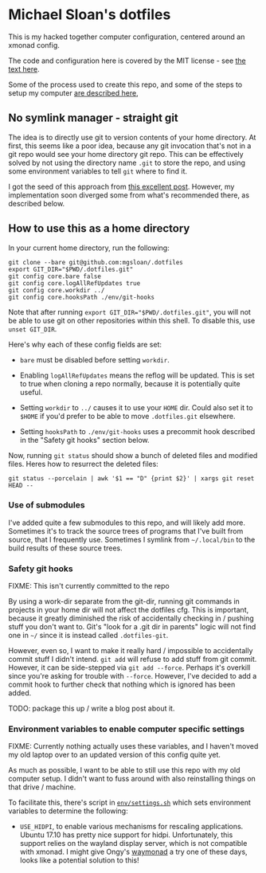 # Michael Sloan's dotfiles

This is my hacked together computer configuration, centered around an xmonad config.

The code and configuration here is covered by the MIT license - see [the text
here](env/LICENSE).

Some of the process used to create this repo, and some of the steps to setup my
computer [are described here](env/setup-notes.md),

## No symlink manager - straight git

The idea is to directly use git to version contents of your home directory.  At
first, this seems like a poor idea, because any git invocation that's not in a
git repo would see your home directory git repo.  This can be effectively solved
by not using the directory name `.git` to store the repo, and using some
environment variables to tell `git` where to find it.

I got the seed of this approach from [this excellent
post](https://developer.atlassian.com/blog/2016/02/best-way-to-store-dotfiles-git-bare-repo/).
However, my implementation soon diverged some from what's recommended there, as
described below.

## How to use this as a home directory

In your current home directory, run the following:

```
git clone --bare git@github.com:mgsloan/.dotfiles
export GIT_DIR="$PWD/.dotfiles.git"
git config core.bare false
git config core.logAllRefUpdates true
git config core.workdir ../
git config core.hooksPath ./env/git-hooks
```

Note that after running `export GIT_DIR="$PWD/.dotfiles.git"`, you will not be
able to use git on other repositories within this shell. To disable this, use
`unset GIT_DIR`.

Here's why each of these config fields are set:

* `bare` must be disabled before setting `workdir`.

* Enabling `logAllRefUpdates` means the reflog will be updated. This is set to
  true when cloning a repo normally, because it is potentially quite useful.

* Setting `workdir` to `../` causes it to use your `HOME` dir.  Could also set it
  to `$HOME` if you'd prefer to be able to move `.dotfiles.git` elsewhere.

* Setting `hooksPath` to `./env/git-hooks` uses a precommit hook described in
  the "Safety git hooks" section below.

Now, running `git status` should show a bunch of deleted files and modified
files. Heres how to resurrect the deleted files:

```
git status --porcelain | awk '$1 == "D" {print $2}' | xargs git reset HEAD --
```

### Use of submodules

I've added quite a few submodules to this repo, and will likely add more.
Sometimes it's to track the source trees of programs that I've built from
source, that I frequently use.  Sometimes I symlink from `~/.local/bin` to the
build results of these source trees.

### Safety git hooks

FIXME: This isn't currently committed to the repo

By using a work-dir separate from the git-dir, running git commands in projects
in your home dir will not affect the dotfiles cfg. This is important, because it
greatly diminished the risk of accidentally checking in / pushing stuff you
don't want to. Git's "look for a .git dir in parents" logic will not find one in
`~/` since it is instead called `.dotfiles-git`.

However, even so, I want to make it really hard / impossible to accidentally
commit stuff I didn't intend. `git add` will refuse to add stuff from git
commit. However, it can be side-stepped via `git add --force`. Perhaps it's
overkill since you're asking for trouble with `--force`. However, I've decided
to add a commit hook to further check that nothing which is ignored has been
added.

TODO: package this up / write a blog post about it.

### Environment variables to enable computer specific settings

FIXME: Currently nothing actually uses these variables, and I haven't moved my
old laptop over to an updated version of this config quite yet.

As much as possible, I want to be able to still use this repo with my old
computer setup. I didn't want to fuss around with also reinstalling things on
that drive / machine.

To facilitate this, there's script in [`env/settings.sh`](env/settings.sh)
which sets environment variables to determine the following:

* `USE_HIDPI`, to enable various mechanisms for rescaling applications. Ubuntu
  17.10 has pretty nice support for hidpi. Unfortunately, this support relies on
  the wayland display server, which is not compatible with xmonad. I might give
  Ongy's [waymonad](https://github.com/Ongy/waymonad) a try one of these days,
  looks like a potential solution to this!
